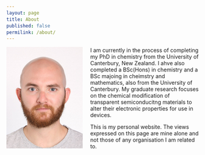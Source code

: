 ```yaml
---
layout: page
title: About
published: false
permilink: /about/
---
```





<img src="assets/Photo.jpg" width="200" style="float:left; margin-right:20px;">

 I am currently in the process of completing my PhD in chemistry from the University of Canterbury, New Zealand. I ahve also completed a BSc(Hons) in chemistry and a BSc majoing in cheimstry and mathematics, also from the University of Canterbury. My graduate research focuses on the chemical modification of transparent semiconducitng materials to alter their electronic properties for use in devices.

This is my personal website. The views expressed on this page are mine alone and not those of any organisation I am related to.
